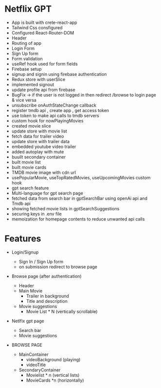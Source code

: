 # Netflix GPT

- App is built with crete-react-app
- Tailwind Css consfigured
- Configured React-Router-DOM
- Header
- Routing of app
- Login Form
- Sign Up form
- Form validation
- useRef hook used for form fields
- Firebase setup
- signup and signin using firebase authentication
- Redux store with userSlice
- implemented signout
- update profile api from firebase
- BugFix -> if the user is not logged in then redirect /browse to login page & vice versa
- unsubscribe onAuthStateChange callback
- register tmdb api , create app , get access token
- use token to make api calls to tmdb servers
- custom hook for nowPlayingMovies
- created movie slice
- update store with movie list
- fetch data for trailer video
- update store with trailer data
- embedded youtube video trailer
- added autoplay with mute
- buuilt secondary container
- built movie list
- built movie cards
- TMDB movie image with cdn url
- usePopularMovie, useTopRatedMovies, useUpcomingMovies custom hook
- gpt search feature
- Multi-language for gpt search page
- fetched data from search bar in gptSearchBar using openAi api and Tmdb api
- showing fetched movie lists in gptSearchSuggestions
- securing keys in .env file
- memoization for homepage contents to reduce unwanted api calls

# Features

- Login/Signup
  - Sign In / Sign Up form
  - on submission redirect to browse page
- Browse page (after authentication)
  - Header
  - Main Movie
    - Trailer in background
    - Title and description
  - Movie suggestions
    - Movie List \* N (vertically scrollable)
- Netlfix gpt page

  - Search bar
  - Movie suggestions

- BROWSE PAGE
  - MainContainer
    - videoBackground (playing)
    - videoTitle
  - SecondaryContainer
    - Movielist \* n (vertical lists)
    - MovieCards \*n (horizontally)
